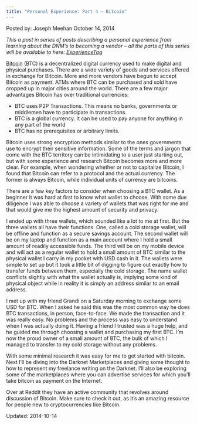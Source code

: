```yaml
---
title: "Personal Experience: Part 4 – Bitcoin"
---
```



Posted by: Joseph Meehan
<span>October 14, 2014</span>
    

<p><em>This a post in series of posts describing a personal experience from learning about the DNM’s to becoming a vendor – all the parts of this series will be available to here: <a href="tag/ExperienceTag/">ExperienceTag</a></em></p>
<p><a href="tag/bitcoin/">Bitcoin</a> (BTC) is a decentralized digital currency used to make digital and physical purchases. There are a wide variety of goods and services offered in exchange for Bitcoin. More and more vendors have begun to accept Bitcoin as payment. ATMs where BTC can be purchased and sold have cropped up in major cities around the world. There are a few major advantages Bitcoin has over traditional currencies:</p>
<ul>
<li>BTC uses P2P Transactions. This means no banks, governments or middlemen have to participate in transactions.</li>
<li>BTC is a global currency. It can be used to pay anyone for anything in any part of the world</li>
<li>BTC has no prerequisites or arbitrary limits.</li>
</ul>
<p>Bitcoin uses strong encryption methods similar to the ones governments use to encrypt their sensitive information. Some of the terms and jargon that come with the BTC territory can be intimidating to a user just starting out, but with some experience and research Bitcoin becomes more and more clear. For example, when wondering whether or not to capitalize Bitcoin, I found that Bitcoin can refer to a protocol and the actual currency. The former is always Bitcoin, while individual units of currency are bitcoins.</p>
<p>There are a few key factors to consider when choosing a BTC wallet. As a beginner it was hard at first to know what wallet to choose. With some due diligence I was able to choose a variety of wallets that was right for me and that would give me the highest amount of security and privacy.</p>
<p>I ended up with three wallets, which sounded like a lot to me at first. But the three wallets all have their functions. One, called a cold storage wallet, will be offline and function as a secure savings account. The second wallet will be on my laptop and function as a main account where I hold a small amount of readily accessible funds. The third will be on my mobile device and will act as a regular wallet to hold a small amount of BTC similar to the physical wallet I carry in my pocket with USD cash in it. The wallets were simple to set up but it took a little bit of digging to figure out exactly how to transfer funds between them, especially the cold storage. The name wallet conflicts slightly with what the wallet actually is, implying some kind of physical object while in reality it is simply an address similar to an email address.</p>
<p>I met up with my friend Grandi on a Saturday morning to exchange some USD for BTC. When I asked he said this was the most common way he does BTC transactions, in person, face-to-face. We made the transaction and it was really easy. No problems and the process was easy to understand when I was actually doing it. Having a friend I trusted was a huge help, and he guided me through choosing a wallet and purchasing my first BTC. I&#8217;m now the proud owner of a small amount of BTC, the bulk of which I managed to transfer to my cold storage without any problems.</p>
<p>With some minimal research it was easy for me to get started with bitcoin. Next I&#8217;ll be diving into the Darknet Marketplaces and giving some thought to how to represent my freelance writing on the Darknet. I&#8217;ll also be exploring some of the marketplaces where you can advertise services for which you&#8217;ll take bitcoin as payment on the Internet.</p>
<p>Over at Reddit they have an active community that revolves around discussion of Bitcoin. Make sure to check it out, as it&#8217;s an amazing resource for people new to cryptocurrencies like Bitcoin.</p>


Updated: 2014-10-14

    

